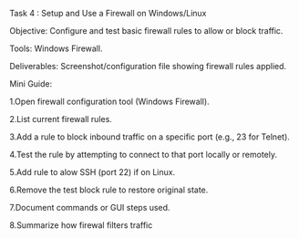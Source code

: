 Task 4  : Setup and Use a Firewall on Windows/Linux

 Objective: Configure and test basic firewall rules to allow or block traffic.

 Tools:  Windows Firewall.
 
 Deliverables: Screenshot/configuration file showing firewall rules applied.


Mini Guide:

 1.Open firewall configuration tool (Windows Firewall).
 
 2.List current firewall rules.
 
 3.Add a rule to block inbound traffic on a specific port (e.g., 23 for Telnet).
 
 4.Test the rule by attempting to connect to that port locally or remotely.
 
 5.Add rule to alow SSH (port 22) if on Linux.
 
 6.Remove the test block rule to restore original state.
 
 7.Document commands or GUI steps used.
 
 8.Summarize how firewal filters traffic
